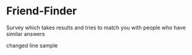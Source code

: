 # Friend-Finder

Survey which takes results and tries to match you with people who have similar answers

changed line sample
